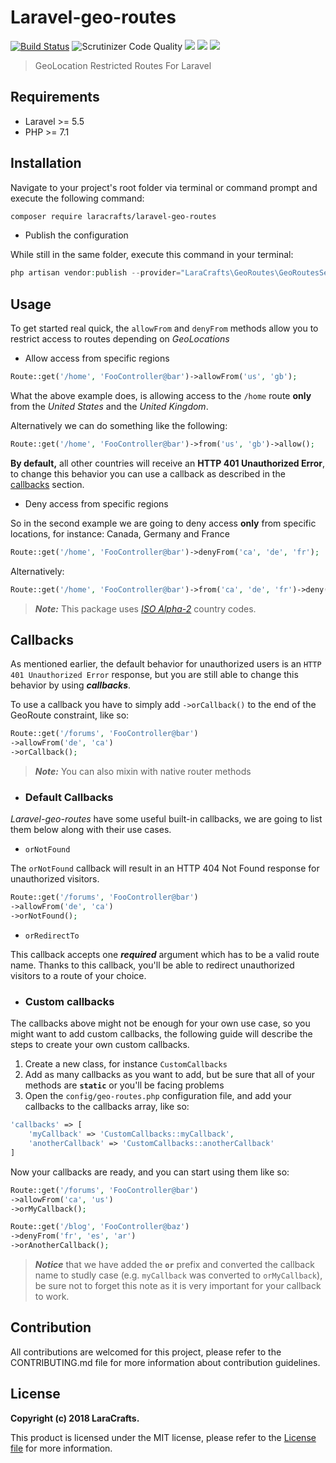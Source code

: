 # Laravel-geo-routes
[![Build Status](https://img.shields.io/travis/LaraCrafts/laravel-geo-routes.svg?style=flat-square)](https://travis-ci.org/LaraCrafts/laravel-geo-routes)
![Scrutinizer Code Quality](https://img.shields.io/scrutinizer/g/LaraCrafts/laravel-geo-routes.svg?style=flat-square)
![](https://img.shields.io/github/tag/LaraCrafts/laravel-geo-routes.svg?style=flat-square)
![](https://img.shields.io/packagist/php-v/laracrafts/laravel-geo-routes.svg?style=flat-square)
![](https://img.shields.io/packagist/l/laracrafts/laravel-geo-routes.svg?style=flat-square)
> GeoLocation Restricted Routes For Laravel
## Requirements
- Laravel >= 5.5
- PHP >= 7.1

## Installation

Navigate to your project's root folder via terminal or command prompt and execute the following command:
```bash
composer require laracrafts/laravel-geo-routes
```
* Publish the configuration

While still in the same folder, execute this command in your terminal:
```php
php artisan vendor:publish --provider="LaraCrafts\GeoRoutes\GeoRoutesServiceProvider"
```


## Usage

To get started real quick, the `allowFrom` and `denyFrom` methods allow you to restrict access to routes depending on *GeoLocations*


- Allow access from specific regions

```php
Route::get('/home', 'FooController@bar')->allowFrom('us', 'gb');
```
What the above example does, is allowing access to the `/home` route **only** from the *United States* and the *United Kingdom*.

Alternatively we can do something like the following: 
```php
Route::get('/home', 'FooController@bar')->from('us', 'gb')->allow();
```

**By default,** all other countries will receive an **HTTP 401 Unauthorized Error**, to change this behavior you can use a callback as described in the <a href="">callbacks</a> section.


- Deny access from specific regions

So in the second example we are going to deny access **only** from specific locations, for instance: Canada, Germany and France

```php
Route::get('/home', 'FooController@bar')->denyFrom('ca', 'de', 'fr');
```
Alternatively:
```php
Route::get('/home', 'FooController@bar')->from('ca', 'de', 'fr')->deny();
```

> ***Note:*** This package uses *<a href="https://www.nationsonline.org/oneworld/country_code_list.htm">ISO Alpha-2</a>* country codes.


## Callbacks

As mentioned earlier, the default behavior for unauthorized users is an `HTTP 401 Unauthorized Error` response, but you are still able to change this behavior by using ***callbacks***.

To use a callback you have to simply add `->orCallback()` to the end of the GeoRoute constraint, like so:
```php
Route::get('/forums', 'FooController@bar')
->allowFrom('de', 'ca')
->orCallback();
```

> ***Note:*** You can also mixin with native router methods

- ### Default Callbacks

*Laravel-geo-routes* have some useful built-in callbacks, we are going to list them below along with their use cases.

- `orNotFound`

The `orNotFound` callback will result in an HTTP 404 Not Found response for unauthorized visitors.
```php
Route::get('/forums', 'FooController@bar')
->allowFrom('de', 'ca')
->orNotFound();
```
- `orRedirectTo`

This callback accepts one ***required*** argument which has to be a valid route name. 
Thanks to this callback, you'll be able to redirect unauthorized visitors to a route of your choice.

- ### Custom callbacks
The callbacks above might not be enough for your own use case, so you might want to add custom callbacks, the following guide will describe the steps to create your own custom callbacks.

1. Create a new class, for instance `CustomCallbacks`
2. Add as many callbacks as you want to add, but be sure that all of your methods are **`static`** or you'll be facing problems
3. Open the `config/geo-routes.php` configuration file, and add your callbacks to the callbacks array, like so:
```php
'callbacks' => [
    'myCallback' => 'CustomCallbacks::myCallback',
    'anotherCallback' => 'CustomCallbacks::anotherCallback'
]
```
Now your callbacks are ready, and you can start using them like so:
```php
Route::get('/forums', 'FooController@bar')
->allowFrom('ca', 'us')
->orMyCallback();

Route::get('/blog', 'FooController@baz')
->denyFrom('fr', 'es', 'ar')
->orAnotherCallback();
```
> ***Notice*** that we have added the **`or`** prefix and converted the callback name to studly case (e.g. `myCallback` was converted to `orMyCallback`), be sure not to forget this note as it is very important for your callback to work.

## Contribution
All contributions are welcomed for this project, please refer to the CONTRIBUTING.md file for more information about contribution guidelines.

## License
**Copyright (c) 2018 LaraCrafts.**

This product is licensed under the MIT license, please refer to the <a href="https://github.com/LaraCrafts/laravel-geo-routes/blob/master/LICENSE">License file</a> for more information.
